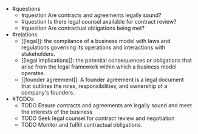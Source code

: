 - #questions
	- #question Are contracts and agreements legally sound?
	- #question Is there legal counsel available for contract review?
	- #question Are contractual obligations being met?
- #relations
	- [[legal]]: the compliance of a business model with laws and regulations governing its operations and interactions with stakeholders.
	- [[legal implications]]: the potential consequences or obligations that arise from the legal framework within which a business model operates.
	- [[founder agreement]]: A founder agreement is a legal document that outlines the roles, responsibilities, and ownership of a company's founders.
- #TODOs
	- TODO Ensure contracts and agreements are legally sound and meet the interests of the business
	- TODO  Seek legal counsel for contract review and negotiation
	- TODO  Monitor and fulfill contractual obligations.











